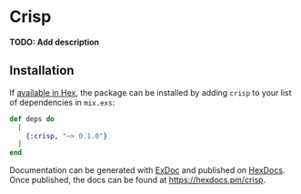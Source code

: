# Crisp

**TODO: Add description**

## Installation

If [available in Hex](https://hex.pm/docs/publish), the package can be installed
by adding `crisp` to your list of dependencies in `mix.exs`:

```elixir
def deps do
  [
    {:crisp, "~> 0.1.0"}
  ]
end
```

Documentation can be generated with [ExDoc](https://github.com/elixir-lang/ex_doc)
and published on [HexDocs](https://hexdocs.pm). Once published, the docs can
be found at <https://hexdocs.pm/crisp>.

